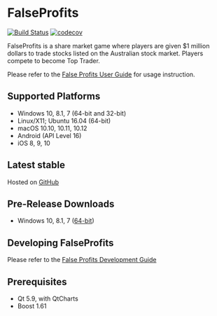 # FalseProfits

[![Build Status](https://travis-ci.org/programmingproject1-org/falseprofits.svg?branch=develop)](https://travis-ci.org/programmingproject1-org/falseprofits)
[![codecov](https://codecov.io/gh/programmingproject1-org/falseprofits/branch/develop/graph/badge.svg)](https://codecov.io/gh/programmingproject1-org/falseprofits)

FalseProfits is a share market game where players are
given $1 million dollars to trade stocks listed on the Australian stock
market. Players compete to become Top Trader.

Please refer to the [False Profits User Guide](https://github.com/SeamusBoyle1/falseprofits-userguide/wiki/False-Profits-User-Guide) for usage instruction.

## Supported Platforms

- Windows 10, 8.1, 7 (64-bit and 32-bit)
- Linux/X11; Ubuntu 16.04 (64-bit)
- macOS 10.10, 10.11, 10.12
- Android (API Level 16)
- iOS 8, 9, 10

## Latest stable

Hosted on [GitHub](https://github.com/programmingproject1-org/falseprofits/releases)

## Pre-Release Downloads

- Windows 10, 8.1, 7 ([64-bit](https://ci.appveyor.com/project/SeamusBoyle1/falseprofits/build/artifacts))

## Developing FalseProfits

Please refer to the [False Profits Development Guide](https://github.com/SeamusBoyle1/falseprofits-userguide/wiki/False-Profits-Development-Guide)

## Prerequisites
- Qt 5.9, with QtCharts
- Boost 1.61

